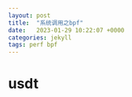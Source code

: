 ```yaml
---
layout: post
title:  "系统调用之bpf"
date:   2023-01-29 10:22:07 +0000
categories: jekyll
tags: perf bpf
---
```


# usdt